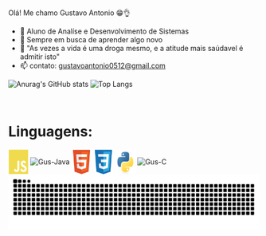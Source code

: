 Olá! Me chamo Gustavo Antonio 😁👌

- 🌱 Aluno de Analíse e Desenvolvimento de Sistemas
- 🤔 Sempre em busca de aprender algo novo
- 💬 "As vezes a vida é uma droga mesmo, e a atitude mais saúdavel é admitir isto"
- 📫 contato: gustavoantonio0512@gmail.com

![Anurag's GitHub stats](https://github-readme-stats.vercel.app/api?username=Gustavo-https&show_icons=true&theme=github_dark) 
![Top Langs](https://github-readme-stats.vercel.app/api/top-langs/?username=Gustavo-https&layout=compact&theme=github_dark)

<div style="display: inline_block"><br>
  <h1>Linguagens: </h1>
  <img align="center" alt="Gus-Js" height="50" width="40" src="https://raw.githubusercontent.com/devicons/devicon/master/icons/javascript/javascript-plain.svg">
  <img align="center" alt="Gus-Java" height="50" width="40" src="https://cdn.jsdelivr.net/gh/devicons/devicon@latest/icons/java/java-original.svg">
  <img align="center" alt="Gus-HTML" height="50" width="40" src="https://raw.githubusercontent.com/devicons/devicon/master/icons/html5/html5-original.svg">
  <img align="center" alt="Gus-CSS" height="50" width="40" src="https://raw.githubusercontent.com/devicons/devicon/master/icons/css3/css3-original.svg">
  <img align="center" alt="Gus-Python" height="50" width="40" src="https://raw.githubusercontent.com/devicons/devicon/master/icons/python/python-original.svg">
  <img align="center" alt="Gus-C" height="50" width="40" src="https://cdn.jsdelivr.net/gh/devicons/devicon@latest/icons/c/c-original.svg">
</div>

<picture>
  <source media="(prefers-color-scheme: dark)" srcset="https://raw.githubusercontent.com/Gustavo-https/Gustavo-https/output/github-contribution-grid-snake-dark.svg">
  <source media="(prefers-color-scheme: light)" srcset="https://raw.githubusercontent.com/Gustavo-https/Gustavo-https/output/github-contribution-grid-snake.svg">
  <img alt="github contribution grid snake animation" src="https://raw.githubusercontent.com/Gustavo-https/Gustavo-https/output/github-contribution-grid-snake.svg">
</picture>
<br><br>






